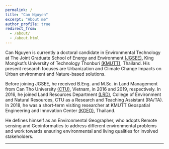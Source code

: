 ```yaml
---
permalink: /
title: "Can Nguyen"
excerpt: "About me"
author_profile: true
redirect_from: 
  - /about/
  - /about.html
---
```


Can Nguyen is currently a doctoral candidate in Environmental Technology at The Joint Graduate School of Energy and Environment [(JGSEE)](https://www.jgsee.kmutt.ac.th/v3/), King Mongkut’s University of Technology Thonburi [(KMUTT)](https://www.kmutt.ac.th/en/), Thailand. His present research focuses are Urbanization and Climate Change Impacts on Urban environment and Nature-based solutions.

Before joining JGSEE, he received B.Eng. and M.Sc. in Land Management from Can Tho University [(CTU)](https://en.ctu.edu.vn/), Vietnam, in 2016 and 2019, respectively. In 2016, he joined Land Resources Department [(LRD)](https://lrd.ctu.edu.vn/en/), College of Environment and Natural Resources, CTU as a Research and Teaching Assistant (RA/TA). In 2018, he was a short-term visiting researcher at KMUTT Geospatial Engineering and Innovation Center [(KGEO)](http://kgeo.org/kgeo/), Thailand.

He defines himself as an Environmental Geographer, who adopts Remote sensing and Geoinformatics to address different environmental problems and work towards ensuring environmental and living qualities for involved stakeholders.

<hr>